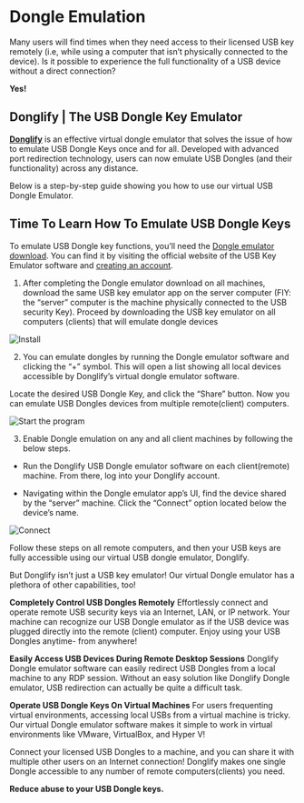 # Dongle Emulation

Many users will find times when they need access to their licensed USB key remotely (i.e, while using a computer that isn’t physically connected to the device). Is it possible to experience the full functionality of a USB device without a direct connection?

**Yes!**

## Donglify | The USB Dongle Key Emulator

**[Donglify](https://www.donglify.net/)** is an effective virtual dongle emulator that solves the issue of how to emulate USB Dongle Keys once and for all. Developed with advanced port redirection technology, users can now emulate USB Dongles (and their functionality) across any distance. 

Below is a step-by-step guide showing you how to use our virtual USB Dongle Emulator.

## Time To Learn How To Emulate USB Dongle Keys

To emulate USB Dongle key functions, you’ll need the [Dongle emulator download](https://www.donglify.net/download/). You can find it by visiting the official website of the USB Key Emulator software and [creating an account](https://account.donglify.net/user/registration/).

1. After completing the Dongle emulator download on all machines, download the same USB key emulator app on the server computer (FIY: the “server” computer is the machine physically connected to the USB security Key). 
Proceed by downloading the USB key emulator on all computers (clients) that will emulate dongle devices

![Install](https://www.donglify.net/images/upload/articles/use/step2.jpg)

2. You can emulate dongles by running the Dongle emulator software and clicking the “+” symbol. This will open a list showing all local devices accessible by Donglify’s virtual dongle emulator software. 

Locate the desired USB Dongle Key, and click the “Share” button. Now you can emulate USB Dongles devices from multiple remote(client) computers.

![Start the program](https://www.donglify.net/images/upload/articles/use/step3.jpg)

3. Enable Dongle emulation on any and all client machines by following the below steps.

  * Run the Donglify USB Dongle emulator software on each client(remote) machine. From there, log into your Donglify account.

  * Navigating within the Dongle emulator app’s UI, find the device shared by the “server” machine. Click the “Connect” option located below the device’s name.

![Connect](https://www.donglify.net/images/upload/articles/share/connect.jpg)


Follow these steps on all remote computers, and then your USB keys are fully accessible using our virtual USB dongle emulator, Donglify. 

But Donglify isn’t just a USB key emulator! Our virtual Dongle emulator has a plethora of other capabilities, too!

**Completely Control USB Dongles Remotely**
Effortlessly connect and operate remote USB security keys via an Internet, LAN, or IP network. Your machine can recognize our USB Dongle emulator as if the USB device was plugged directly into the remote (client) computer. Enjoy using your USB Dongles anytime- from anywhere!

**Easily Access USB Devices During Remote Desktop Sessions**
Donglify Dongle emulator software can easily redirect USB Dongles from a local machine to any RDP session. Without an easy solution like Donglify Dongle emulator, USB redirection can actually be quite a difficult task.

**Operate USB Dongle Keys On Virtual Machines**
For users frequenting virtual environments, accessing local USBs from a virtual machine is tricky. Our virtual Dongle emulator software makes it simple to work in virtual environments like VMware, VirtualBox, and Hyper V!

Connect your licensed USB Dongles to a machine, and you can share it with multiple other users on an Internet connection! Donglify makes one single Dongle accessible to any number of remote computers(clients) you need. 

**Reduce abuse to your USB Dongle keys.** 


